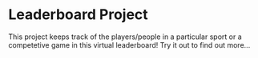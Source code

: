 # Leaderboard Project
This project keeps track of the players/people in a particular sport or a competetive game in this virtual leaderboard!
Try it out to find out more...
